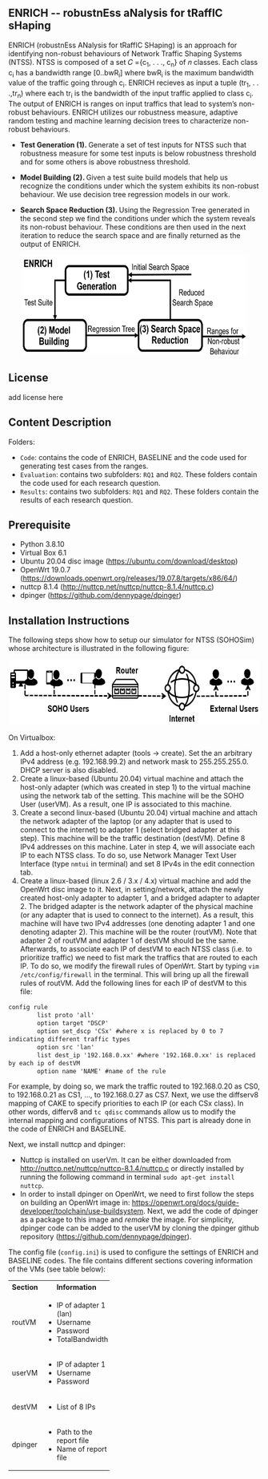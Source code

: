 ENRICH -- robustnEss aNalysis for tRaffIC sHaping
------------------------------------------------------------------------
ENRICH (robustnEss ANalysis for tRaffIC SHaping) is an approach for identifying non-robust behaviours of Network Traffic Shaping Systems (NTSS). NTSS is composed of a set 𝐶 ={c<sub>1</sub>, . . ., c<sub>n</sub>} of 𝑛 classes. Each class c<sub>i</sub> has a bandwidth range [0..bwR<sub>i</sub>] where bwR<sub>i</sub> is the maximum bandwidth value of the traffic going through c<sub>i</sub>. ENRICH recieves as input a tuple (tr<sub>1</sub>, . . .,tr<sub>n</sub>) where each tr<sub>i</sub> is the bandwidth of the input traffic applied to class c<sub>i</sub>. The output of ENRICH is ranges on input traffics that lead to system’s non-robust behaviours.  ENRICH utilizes our robustness measure, adaptive random testing and machine learning decision trees to characterize non-robust behaviours.

* <p> <b> Test Generation (1). </b> Generate a set of test inputs for NTSS such that robustness measure for some test inputs is below robustness threshold and for some others is above robustness threshold. </p>
* <p> <b> Model Building (2). </b> Given a test suite build models that help us recognize the conditions under which the system exhibits its non-robust behaviour. We use decision tree regression models in our work. </p>
* <p> <b> Search Space Reduction (3). </b> Using the Regression Tree generated in the second step we find the conditions under which the system reveals its non-robust behaviour. These conditions are then used in the next iteration to reduce the search space and are finally returned as the output of ENRICH. </p>


<p align="center">
  <img src="https://github.com/baharin/ENRICH/blob/main/ENRICH-figure.PNG" width="450" height="200" class="centerImage" />
</p>

License 
--------------------------------------------
add license here

Content Description
----------------------------------------------
Folders:
* ```Code```: contains the code of ENRICH, BASELINE and the code used for generating test cases from the ranges.
* ```Evaluation```: contains two subfolders: ```RQ1``` and ```RQ2```. These folders contain the code used for each research question.
* ```Results```: contains two subfolders: ```RQ1``` and ```RQ2```. These folders contain the results of each research question.

Prerequisite
---------------------------------------------
* Python 3.8.10
* Virtual Box 6.1
* Ubuntu 20.04 disc image (https://ubuntu.com/download/desktop)
* OpenWrt 19.0.7 (https://downloads.openwrt.org/releases/19.07.8/targets/x86/64/)
* nuttcp 8.1.4 (http://nuttcp.net/nuttcp/nuttcp-8.1.4/nuttcp.c)
* dpinger (https://github.com/dennypage/dpinger)

Installation Instructions
--------------------------------------------
The following steps show how to setup our simulator for NTSS (SOHOSim) whose architecture is illustrated in the following figure:

<p align="center">
  <img src="https://github.com/baharin/ENRICH/blob/main/architectureforgithub.PNG" width="600" height="130" class="centerImage" />
</p>
On Virtualbox:

1. Add a host-only ethernet adapter (tools -> create). Set the an arbitrary IPv4 address (e.g. 192.168.99.2) and network mask to 255.255.255.0. DHCP server is also disabled.
2. Create a linux-based (Ubuntu 20.04) virtual machine and attach the host-only adapter (which was created in step 1) to the virtual machine using the network tab of the setting. This machine will be the SOHO User (userVM). As a result, one IP is associated to this machine.
3. Create a second linux-based (Ubuntu 20.04) virtual machine and attach the network adapter of the laptop (or any adapter that is used to connect to the internet) to adapter 1 (select bridged adapter at this step). This machine will be the traffic destination (destVM). Define 8 IPv4 addresses on this machine. Later in step 4, we will associate each IP to each NTSS class. To do so, use Network Manager Text User Interface (type ```nmtui``` in terminal) and set 8 IPv4s in the edit connection tab.
4. Create a linux-based (linux 2.6 / 3.x / 4.x) virtual machine and add the OpenWrt disc image to it. Next, in setting/network, attach the newly created host-only adapter to adapter 1, and a bridged adapter to adapter 2. The bridged adapter is the network adapter of the physical machine (or any adapter that is used to connect to the internet). As a result, this machine will have two IPv4 addresses (one denoting adapter 1 and one denoting adapter 2). This machine will be the router (routVM). Note that adapter 2 of routVM and adapter 1 of destVM should be the same. Afterwards, to associate each IP of destVM to each NTSS class (i.e. to prioritize traffic) we need to fist mark the traffics that are routed to each IP. To do so, we modify the firewall rules of OpenWrt. Start by typing ```vim /etc/config/firewall``` in the terminal. This will bring up all the firewall rules of routVM. Add the following lines for each IP of destVM to this file:

``` 
config rule
        list proto 'all'
        option target "DSCP'
        option set_dscp 'CSx' #where x is replaced by 0 to 7 indicating different traffic types
        option src 'lan'
        list dest_ip '192.168.0.xx' #where '192.168.0.xx' is replaced by each ip of destVM
        option name 'NAME' #name of the rule
```
For example, by doing so, we mark the traffic routed to 192.168.0.20 as CS0, to 192.168.0.21 as CS1, ..., to 192.168.0.27 as CS7. Next, we use the diffserv8 mapping of CAKE to specify priorities to each IP (or each CSx class). In other words, differv8 and ``` tc qdisc ``` commands allow us to modify the internal mapping and configurations of NTSS. This part is already done in the code of ENRICH and BASELINE.

Next, we install nuttcp and dpinger:
* Nuttcp is installed on userVm. It can be either downloaded from http://nuttcp.net/nuttcp/nuttcp-8.1.4/nuttcp.c or directly installed by running the following command in terminal ```sudo apt-get install nuttcp```.
* In order to install dpinger on OpenWrt, we need to first follow the steps on building an OpenWrt image in: https://openwrt.org/docs/guide-developer/toolchain/use-buildsystem. Next, we add the code of dpinger as a package to this image and *remake* the image. For simplicity, dpinger code can be added to the userVM by cloning the dpinger github repository (https://github.com/dennypage/dpinger). 

The config file (```config.ini```) is used to configure the settings of ENRICH and BASELINE codes. The file contains different sections covering information of the VMs (see table below):

<table style="width:40%" class = "center">
  <tr>
    <th>Section</th>
    <th>Information</th>
  </tr>
  <tr>
    <td>routVM</td>
    <td> 
    	<ul>
  			<li>IP of adapter 1 (lan)</li>
  			<li>Username</li>
			<li>Password</li>
  			<li>TotalBandwidth</li>
		</ul>  
    </td>
  </tr>
  <tr>
    <td>userVM</td>
    <td>
      <ul>
        <li>IP of adapter 1</li>
        <li>Username</li>
        <li>Password</li>
      </ul> 
    </td>
  </tr>
    <tr>
    <td>destVM</td>
    <td>
      <ul>
        <li>List of 8 IPs</li>
      </ul> 
    </td>
  </tr>
  <tr>
    <td>dpinger</td>
    <td>
      <ul>
        <li>Path to the report file</li>
        <li>Name of report file</li>
      </ul> 
    </td>
  </tr>
  
</table>
